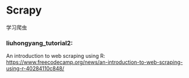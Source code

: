 # Scrapy
学习爬虫

### liuhongyang_tutorial2:

An introduction to web scraping using R: https://www.freecodecamp.org/news/an-introduction-to-web-scraping-using-r-40284110c848/
